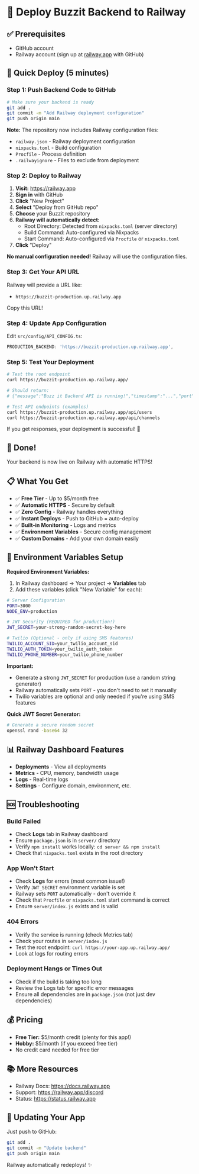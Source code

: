 # 🚂 Deploy Buzzit Backend to Railway

## ✅ Prerequisites

- GitHub account
- Railway account (sign up at [railway.app](https://railway.app) with GitHub)

## 🚀 Quick Deploy (5 minutes)

### Step 1: Push Backend Code to GitHub

```bash
# Make sure your backend is ready
git add .
git commit -m "Add Railway deployment configuration"
git push origin main
```

**Note:** The repository now includes Railway configuration files:
- `railway.json` - Railway deployment configuration
- `nixpacks.toml` - Build configuration
- `Procfile` - Process definition
- `.railwayignore` - Files to exclude from deployment

### Step 2: Deploy to Railway

1. **Visit:** https://railway.app
2. **Sign in** with GitHub
3. **Click** "New Project"
4. **Select** "Deploy from GitHub repo"
5. **Choose** your Buzzit repository
6. **Railway will automatically detect:**
   - Root Directory: Detected from `nixpacks.toml` (server directory)
   - Build Command: Auto-configured via Nixpacks
   - Start Command: Auto-configured via `Procfile` or `nixpacks.toml`
7. **Click** "Deploy"

**No manual configuration needed!** Railway will use the configuration files.

### Step 3: Get Your API URL

Railway will provide a URL like:
- `https://buzzit-production.up.railway.app`

Copy this URL!

### Step 4: Update App Configuration

Edit `src/config/API_CONFIG.ts`:

```typescript
PRODUCTION_BACKEND: 'https://buzzit-production.up.railway.app',
```

### Step 5: Test Your Deployment

```bash
# Test the root endpoint
curl https://buzzit-production.up.railway.app/

# Should return:
# {"message":"Buzz it Backend API is running!","timestamp":"...","port":3000}

# Test API endpoints (examples)
curl https://buzzit-production.up.railway.app/api/users
curl https://buzzit-production.up.railway.app/api/channels
```

If you get responses, your deployment is successful! 🎉

## 🎉 Done!

Your backend is now live on Railway with automatic HTTPS!

## 📋 What You Get

- ✅ **Free Tier** - Up to $5/month free
- ✅ **Automatic HTTPS** - Secure by default
- ✅ **Zero Config** - Railway handles everything
- ✅ **Instant Deploys** - Push to GitHub = auto-deploy
- ✅ **Built-in Monitoring** - Logs and metrics
- ✅ **Environment Variables** - Secure config management
- ✅ **Custom Domains** - Add your own domain easily

## 🔧 Environment Variables Setup

**Required Environment Variables:**

1. In Railway dashboard → Your project → **Variables** tab
2. Add these variables (click "New Variable" for each):

```bash
# Server Configuration
PORT=3000
NODE_ENV=production

# JWT Security (REQUIRED for production!)
JWT_SECRET=your-strong-random-secret-key-here

# Twilio (Optional - only if using SMS features)
TWILIO_ACCOUNT_SID=your_twilio_account_sid
TWILIO_AUTH_TOKEN=your_twilio_auth_token
TWILIO_PHONE_NUMBER=your_twilio_phone_number
```

**Important:** 
- Generate a strong `JWT_SECRET` for production (use a random string generator)
- Railway automatically sets `PORT` - you don't need to set it manually
- Twilio variables are optional and only needed if you're using SMS features

**Quick JWT Secret Generator:**
```bash
# Generate a secure random secret
openssl rand -base64 32
```

## 📊 Railway Dashboard Features

- **Deployments** - View all deployments
- **Metrics** - CPU, memory, bandwidth usage
- **Logs** - Real-time logs
- **Settings** - Configure domain, environment, etc.

## 🆘 Troubleshooting

### Build Failed
- Check **Logs** tab in Railway dashboard
- Ensure `package.json` is in `server/` directory
- Verify `npm install` works locally: `cd server && npm install`
- Check that `nixpacks.toml` exists in the root directory

### App Won't Start
- Check **Logs** for errors (most common issue!)
- Verify `JWT_SECRET` environment variable is set
- Railway sets `PORT` automatically - don't override it
- Check that `Procfile` or `nixpacks.toml` start command is correct
- Ensure `server/index.js` exists and is valid

### 404 Errors
- Verify the service is running (check Metrics tab)
- Check your routes in `server/index.js`
- Test the root endpoint: `curl https://your-app.up.railway.app/`
- Look at logs for routing errors

### Deployment Hangs or Times Out
- Check if the build is taking too long
- Review the Logs tab for specific error messages
- Ensure all dependencies are in `package.json` (not just dev dependencies)

## 💰 Pricing

- **Free Tier:** $5/month credit (plenty for this app!)
- **Hobby:** $5/month (if you exceed free tier)
- No credit card needed for free tier

## 📚 More Resources

- Railway Docs: https://docs.railway.app
- Support: https://railway.app/discord
- Status: https://status.railway.app

## 🔄 Updating Your App

Just push to GitHub:

```bash
git add .
git commit -m "Update backend"
git push origin main
```

Railway automatically redeploys! ✨

